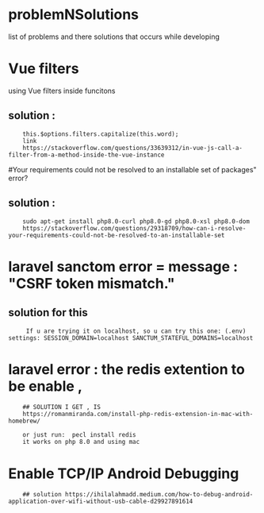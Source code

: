 # problemNSolutions
list of problems and there solutions that occurs while developing 

# Vue filters 
using Vue filters inside funcitons

## solution : 
        this.$options.filters.capitalize(this.word);
        link 
        https://stackoverflow.com/questions/33639312/in-vue-js-call-a-filter-from-a-method-inside-the-vue-instance


#Your requirements could not be resolved to an installable set of packages" error?
## solution :
        sudo apt-get install php8.0-curl php8.0-gd php8.0-xsl php8.0-dom
        https://stackoverflow.com/questions/29318709/how-can-i-resolve-your-requirements-could-not-be-resolved-to-an-installable-set


# laravel sanctom error = message : "CSRF token mismatch."
## solution for this
         If u are trying it on localhost, so u can try this one: (.env) settings: SESSION_DOMAIN=localhost SANCTUM_STATEFUL_DOMAINS=localhost
         
# laravel error : the redis extention to be enable ,
        ## SOLUTION I GET , IS 
        https://romanmiranda.com/install-php-redis-extension-in-mac-with-homebrew/

        or just run:  pecl install redis
        it works on php 8.0 and using mac 

# Enable TCP/IP Android Debugging 
        ## solution https://ihilalahmadd.medium.com/how-to-debug-android-application-over-wifi-without-usb-cable-d29927891614

